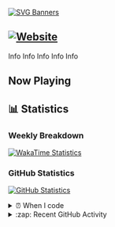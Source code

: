 [![SVG Banners](https://svg-banners.vercel.app/api?type=typeWriter&text1=👋%20Hi%20there,%20I'm%20Luca&width=1000&height=200)](https://github.com/Akshay090/svg-banners)

[![Website](https://img.shields.io/website?down_color=red&down_message=Offline&label=Website&up_color=green&up_message=Online&url=https%3A%2F%2Flucatanks.xyz)](https://lucatanks.xyz)
---

Info
Info
Info
Info
Info

## Now Playing

## 📊 Statistics

### Weekly Breakdown

[![WakaTime Statistics](https://luca-readme-stats.vercel.app/api/wakatime?username=LucaTanks&theme=luca&langs_count=5)](https://lucatanks.xyz)

### GitHub Statistics

[![GitHub Statistics](https://luca-readme-stats.vercel.app/api?username=LucaTanks)](https://lucatanks.xyz)

<details>
  <summary>⏰ When I code</summary>
<!--START_SECTION:waka-->
![Profile Views](http://img.shields.io/badge/Profile%20Views-0-blue)

**I'm a Night 🦉** 

```text
🌞 Morning    33 commits     ██░░░░░░░░░░░░░░░░░░░░░░░   9.51% 
🌆 Daytime    121 commits    ████████░░░░░░░░░░░░░░░░░   34.87% 
🌃 Evening    138 commits    ██████████░░░░░░░░░░░░░░░   39.77% 
🌙 Night      55 commits     ████░░░░░░░░░░░░░░░░░░░░░   15.85%

```


📊 **This Week I Spent My Time On** 

```text
```


 Last Updated on 17/07/2021
<!--END_SECTION:waka-->
</details>

<details>
  <summary>:zap: Recent GitHub Activity</summary>
  
<!--START_SECTION:activity-->
<!--END_SECTION:activity-->
</details>
